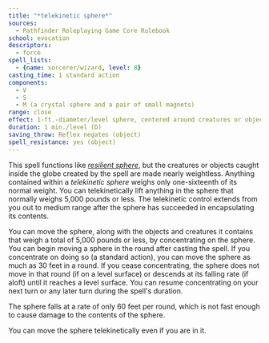 ```yaml
---
title: "*telekinetic sphere*"
sources:
  - Pathfinder Roleplaying Game Core Rulebook
school: evocation
descriptors:
  - force
spell_lists:
  - {name: sorcerer/wizard, level: 8}
casting_time: 1 standard action
components:
  - V
  - S
  - M (a crystal sphere and a pair of small magnets)
range: close
effect: 1-ft.-diameter/level sphere, centered around creatures or objects
duration: 1 min./level (D)
saving_throw: Reflex negates (object)
spell_resistance: yes (object)
---
```


This spell functions like [*resilient sphere*](/spells/resilient-sphere/), but the creatures or objects caught inside the globe created by the spell are made nearly weightless. Anything contained within a *telekinetic sphere* weighs only one-sixteenth of its normal weight. You can telekinetically lift anything in the sphere that normally weighs 5,000 pounds or less. The telekinetic control extends from you out to medium range after the sphere has succeeded in encapsulating its contents.

You can move the sphere, along with the objects and creatures it contains that weigh a total of 5,000 pounds or less, by concentrating on the sphere. You can begin moving a sphere in the round after casting the spell. If you concentrate on doing so (a standard action), you can move the sphere as much as 30 feet in a round. If you cease concentrating, the sphere does not move in that round (if on a level surface) or descends at its falling rate (if aloft) until it reaches a level surface. You can resume concentrating on your next turn or any later turn during the spell's duration.

The sphere falls at a rate of only 60 feet per round, which is not fast enough to cause damage to the contents of the sphere.

You can move the sphere telekinetically even if you are in it.

